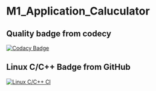 # M1_Application_Caluculator



## Quality badge from codecy

[![Codacy Badge](https://app.codacy.com/project/badge/Grade/27322d42fc0842f291f33a9f45cd7947)](https://www.codacy.com/gh/DodlaSreekanth/M1_Application_Caluculator/dashboard?utm_source=github.com&amp;utm_medium=referral&amp;utm_content=DodlaSreekanth/M1_Application_Caluculator&amp;utm_campaign=Badge_Grade)

## Linux C/C++ Badge from GitHub
[![Linux C/C++ CI](https://github.com/DodlaSreekanth/M1_Application_Caluculator/actions/workflows/c-cpp.yml/badge.svg)](https://github.com/DodlaSreekanth/M1_Application_Caluculator/actions/workflows/c-cpp.yml)
